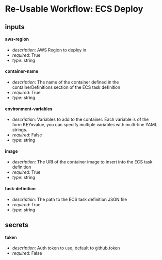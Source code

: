 # Re-Usable Workflow: ECS Deploy
## inputs
#### aws-region
- *description*: AWS Region to deploy in
- *required*: True
- *type*: string
#### container-name
- *description*: The name of the container defined in the containerDefinitions section of the ECS task definition
- *required*: True
- *type*: string
#### environment-variables
- *description*: Variables to add to the container. Each variable is of the form KEY=value, you can specify multiple variables with multi-line YAML strings.
- *required*: False
- *type*: string
#### image
- *description*: The URI of the container image to insert into the ECS task definition
- *required*: True
- *type*: string
#### task-definition
- *description*: The path to the ECS task definition JSON file
- *required*: True
- *type*: string
## secrets
#### token
- *description*: Auth token to use, default to github.token
- *required*: False